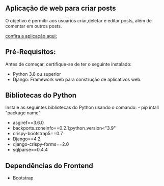 ## Aplicação de web para criar posts

O objetivo é permitir aos usuários criar,deletar e editar posts, além de comentar em outros posts.

[confira a aplicação aqui:](https://jh29.pythonanywhere.com/)

## Pré-Requisitos:

Antes de começar, certifique-se de ter o seguinte instalado:

- Python 3.8 ou superior
- Django: Framework web para construção de aplicativos web.

## Bibliotecas do Python

Instale as seguintes bibliotecas do Python usando o comando: - pip intall "package name"
 - asgiref==3.6.0
 - backports.zoneinfo==0.2.1;python_version<"3.9"
 - crispy-bootstrap5==0.7
 - Django==4.2
 - django-crispy-forms==2.0
 - sqlparse==0.4.4
   
## Dependências do Frontend

 - Bootstrap
